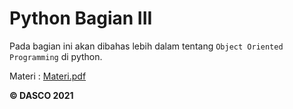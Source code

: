 # Python Bagian III

Pada bagian ini akan dibahas lebih dalam tentang `Object Oriented Programming` di python. 

Materi : [Materi.pdf](Materi.pdf)

**© DASCO 2021**